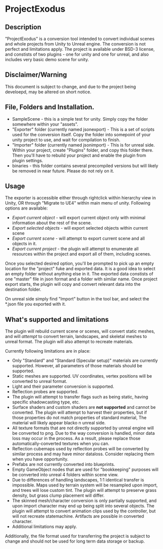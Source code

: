 # ProjectExodus

## Description

"ProjectExodus" is a conversion tool intended to convert individual scenes and whole projects from Unity to Unreal engine. The conversion is not perfect and limitations apply. 
The project is available under BSD-3 license, and constists of two plugins - one for unity and one for unreal, and also includes very basic demo scene for unity. 

## Disclaimer/Warning

This document is subject to change, and due to the project being develoepd, may be altered on short notice.

## File, Folders and Installation.

* SampleScene - this is a simple test for unity. Simply copy the folder somewhere within your "assets".
* "Exporter" folder (currently named jsonexport) - This is a set of scripts used for the conversion itself. Copy the folder into somepoint of your unity project to use, and wait for compilation to finish.
* "Importer" folder (currently named jsonimport) - This is for unreal side. Within your project, create "Plugins" folder, and copy this folder there. Then you'll have to rebuild your project and enable the plugin from plugin settings.
* binaries - this folder contains several precompiled versions but will likely be removed in near future. Please do not rely on it.

## Usage

The exporter is accessible either through rightclick within hierarchy view in Unity, OR through "Migrate to UE4" within main menu of unity.
Following options are available:

* *Export current object* - will export current object only with minimal information about the rest of the scene.
* *Export selected objects* - will export selected objects within current scene
* *Export current scene* - will attempt to export current scene and all objects in it.
* *Export current project* - the plugin will attempt to enumerate all resources within the project and export all of them, including scenes.

Once you selected desired option, you'll be prompted to pick up an empty location for the "project" fuke and exported data. It is a good idea to select an empty folder without anything else in it.
The exported data constists of one "master" file in json format and a folder with similar name. Once project export starts, the plugin will copy and convert relevant data into the destination folder.

On unreal side simply find "Import" button in the tool bar, and select the \*.json file you exported with it. 

## What's supported and limitations

The plugin will rebuild current scene or scenes, will convert static meshes, and will *attempt* to convert terrain, landscapes, and skeletal meshes to unreal format. The plugin will also attempt to recreate materials.

Currently following limitations are in place:

* Only "Standard" and "Standard (Specular setup)" materials are currently supported. However, all parameters of those materials should be supported.
* Static meshes are supported. UV coordinates, vertex positions will be converted to unreal format.
* Light and their parameter conversion is supported.
* Reflection probes are supported.
* The plugin will attempt to transfer flags such as being static, having specific shadowcasting type, etc.
* Surface shaders and custom shaders are **not supported** and cannot be converted. The plugin will attempt to harvest their properties, but if those properties do not match properties of standard material, The material will likely appear blacko n unreal side.
* All texture formats that are not directly supported by unreal engine will be converted to png. Due to the way conversion is handled, minor data loss may occur in the process. As a result, please replace those automatically-converted textures when you can.
* Reflection cubemaps used by reflection probes will be converted by similar process and may have minor dataloss. Consider replacing them when you have opportunity.
* Prefabs are not currently converted into blueprints.
* Empty GameObject nodes that are used for "bookkeeping" purposes will be converted into unreal 4 folders within scene view.
* Due to differences of handling landscapes, 1:1 identical transfer is impossible. Maps used by terrain system will be resampled upon import, and trees will lose custom tint. The plugin will attempt to preserve grass density, but grass clump placement will differ.
* The skinned mesh/character conversion is only partially supported, and upon import character may end up being split into several objects. The plugin will attempt to convert animation clips used by the controller, but will not recreate statemachine. Artifacts are possible in converted character.
* Additional limitations may apply.

Additionally, the file format used for transferring the project is subject to change and should not be used for long term data storage or backup. 
